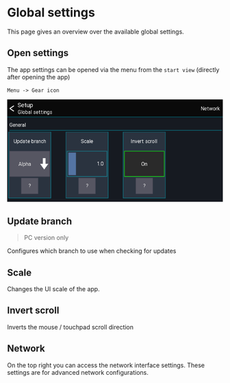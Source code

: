 # Global settings
This page gives an overview over the available global settings.

## Open settings
The app settings can be opened via the menu from the `start view` (directly after opening the app)
```
Menu -> Gear icon
```

![Settings-Manager](../img/settings/global.png)

## Update branch
> PC version only

Configures which branch to use when checking for updates

## Scale
Changes the UI scale of the app.

## Invert scroll
Inverts the mouse / touchpad scroll direction

## Network
On the top right you can access the network interface settings.
These settings are for advanced network configurations.
